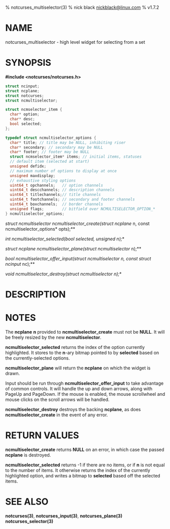 % notcurses_multiselector(3)
% nick black <nickblack@linux.com>
% v1.7.2

# NAME

notcurses_multiselector - high level widget for selecting from a set

# SYNOPSIS

**#include <notcurses/notcurses.h>**

```c
struct ncinput;
struct ncplane;
struct notcurses;
struct ncmultiselector;

struct ncmselector_item {
  char* option;
  char* desc;
  bool selected;
};

typedef struct ncmultiselector_options {
  char* title; // title may be NULL, inhibiting riser
  char* secondary; // secondary may be NULL
  char* footer; // footer may be NULL
  struct ncmselector_item* items; // initial items, statuses
  // default item (selected at start)
  unsigned defidx;
  // maximum number of options to display at once
  unsigned maxdisplay;
  // exhaustive styling options
  uint64_t opchannels;   // option channels
  uint64_t descchannels; // description channels
  uint64_t titlechannels;// title channels
  uint64_t footchannels; // secondary and footer channels
  uint64_t boxchannels;  // border channels
  unsigned flags;        // bitfield over NCMULTISELECTOR_OPTION_*
} ncmultiselector_options;
```

**struct ncmultiselector* ncmultiselector_create(struct ncplane* n, const ncmultiselector_options* opts);**

**int ncmultiselector_selected(bool* selected, unsigned n);**

**struct ncplane* ncmultiselector_plane(struct ncmultiselector* n);**

**bool ncmultiselector_offer_input(struct ncmultiselector* n, const struct ncinput* nc);**

**void ncmultiselector_destroy(struct ncmultiselector* n);**

# DESCRIPTION

# NOTES

The **ncplane** **n** provided to **ncmultiselector_create** must not be
**NULL**. It will be freely resized by the new **ncmultiselector**.

**ncmultiselector_selected** returns the index of the option currently
highlighted. It stores to the **n**-ary bitmap pointed to by **selected**
based on the currently-selected options.

**ncmultiselector_plane** will return the **ncplane** on which the widget is
drawn.

Input should be run through **ncmultiselector_offer_input** to take advantage
of common controls. It will handle the up and down arrows, along with PageUp
and PageDown. If the mouse is enabled, the mouse scrollwheel and mouse clicks
on the scroll arrows will be handled.

**ncmultiselector_destroy** destroys the backing **ncplane**, as does
**ncmultiselector_create** in the event of any error.

# RETURN VALUES

**ncmultiselector_create** returns **NULL** on an error, in which case the
passed **ncplane** is destroyed.

**ncmultiselector_selected** returns -1 if there are no items, or if **n** is
not equal to the number of items. It otherwise returns the index of the
currently highlighted option, and writes a bitmap to **selected** based off
the selected items.

# SEE ALSO

**notcurses(3)**,
**notcurses_input(3)**,
**notcurses_plane(3)**
**notcurses_selector(3)**
